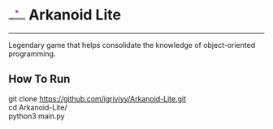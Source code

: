# <img src='ball.gif' height=24> Arkanoid Lite
___
Legendary game that helps consolidate the knowledge of object-oriented programming.
## How To Run
git clone https://github.com/igriviyy/Arkanoid-Lite.git <br>
cd Arkanoid-Lite/ <br>
python3 main.py
